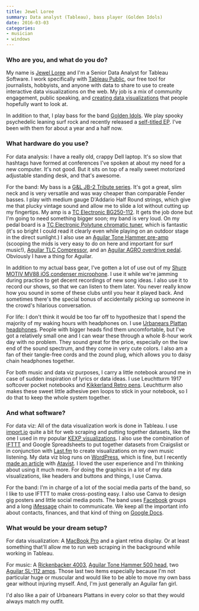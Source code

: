 ```yaml
---
title: Jewel Loree
summary: Data analyst (Tableau), bass player (Golden Idols)
date: 2016-03-03
categories:
- musician
- windows
---
```


### Who are you, and what do you do?

My name is [Jewel Loree](http://www.jewelloree.com/about/ "Jewel's about page.") and I'm a Senior Data Analyst for Tableau Software. I work specifically with [Tableau Public][public], our free tool for journalists, hobbyists, and anyone with data to share to use to create interactive data visualizations on the web. My job is a mix of community engagement, public speaking, and [creating data visualizations](https://public.tableau.com/profile/jewel.loree#!/ "Jewel's visualisations in Tableau Public.") that people hopefully want to look at.

In addition to that, I play bass for the band [Golden Idols](http://www.goldenidols.net/ "Jewel's band's website."). We play spooky psychedelic leaning surf rock and recently released a [self-titled EP](https://itunes.apple.com/us/album/golden-idols-ep/id1015699420 "The self-titled EP by Golden Idols, on iTunes."). I've been with them for about a year and a half now.

### What hardware do you use?

For data analysis: I have a really old, crappy Dell laptop. It's so slow that hashtags have formed at conferences I've spoken at about my need for a new computer. It's not good. But it sits on top of a really sweet motorized adjustable standing desk, and that's awesome.

For the band: My bass is a [G&L JB-2 Tribute series][tribute-jb-2]. It's got a great, slim neck and is very versatile and was way cheaper than comparable Fender basses. I play with medium gauge D'Addario Half Round strings, which give me that plucky vintage sound and allow me to slide a lot without cutting up my fingertips. My amp is a [TC Electronic BG250-112][bg250-112]. It gets the job done but I'm going to need something bigger soon; my band is very loud. On my pedal board is a [TC Electronic Polytune chromatic tuner][polytune-2], which is fantastic (it's so bright I could read it clearly even while playing on an outdoor stage in the direct sunlight.) I also use an [Aguilar Tone Hammer pre-amp][tone-hammer] (scooping the mids is very easy to do on here and important for surf music!), [Aguilar TLC Compressor][tlc-compressor], and an [Aguilar AGRO overdrive pedal][agro]. Obviously I have a thing for Aguilar.

In addition to my actual bass gear, I've gotten a lot of use out of my [Shure MOTIV MV88 iOS condenser microphone][mv88]. I use it while we're jamming during practice to get decent recordings of new song ideas. I also use it to record our shows, so that we can listen to them later. You never really know how you sound in some of these clubs until you hear it played back. And sometimes there's the special bonus of accidentally picking up someone in the crowd's hilarious conversation.

For life: I don't think it would be too far off to hypothesize that I spend the majority of my waking hours with headphones on. I use [Urbanears Plattan headphones][plattan]. People with bigger heads find them uncomfortable, but I've got a relatively small one and I can wear these through a whole 8-hour work day with no problem. They sound great for the price, especially on the low end of the sound spectrum, and they come in very cute colors. I also am a fan of their tangle-free cords and the zound plug, which allows you to daisy chain headphones together.

For both music and data viz purposes, I carry a little notebook around me in case of sudden inspiration of lyrics or data ideas. I use Leuchtturm 1917 softcover pocket notebooks and [Kikkerland Retro pens][retro-pen]. Leuchtturm also makes these sweet little adhesive pen loops to stick in your notebook, so I do that to keep the whole system together.

### And what software?

For data viz: All of the data visualization work is done in Tableau. I use [import.io][] quite a bit for web scraping and putting together datasets, like the one I used in my popular [KEXP visualizations](http://www.jewelloree.com/2015/01/15/pop-viz-what-music-matters-most-to-kexp-revisited/ "Jewel's post about her KEXP visualisations."). I also use the combination of [IFTTT][] and Google Spreadsheets to put together datasets from Craigslist or in conjunction with [Last.fm][] to create visualizations on my own music listening. My data viz blog runs on [WordPress][], which is fine, but I recently [made an article](https://jewelloree.atavist.com/data-atsume "Jewel's article about Neko Atsume.") with [Atavist][]. I loved the user experience and I'm thinking about using it much more. For doing the graphics in a lot of my data visualizations, like headers and buttons and things, I use Canva.

For the band: I'm in charge of a lot of the social media parts of the band, so I like to use IFTTT to make cross-posting easy. I also use Canva to design gig posters and little social media posts. The band uses [Facebook][] groups and a long [iMessage][] chain to communicate. We keep all the important info about contacts, finances, and that kind of thing on [Google Docs][google-docs].

### What would be your dream setup?

For data visualization: A [MacBook Pro][macbook-pro] and a giant retina display. Or at least something that'll allow me to run web scraping in the background while working in Tableau.  

For music: A [Rickenbacker 4003][4003], [Aguilar Tone Hammer 500 head][tone-hammer-500], two [Aguilar SL-112 amps][sl-112]. Those last two items especially because I'm not particular huge or muscular and would like to be able to move my own bass gear without injuring myself. And, I'm just generally an Aguilar fan girl.

I'd also like a pair of Urbanears Plattans in every color so that they would always match my outfit.

[4003]: http://www.rickenbacker.com/model.asp?model=4003 "An electric bass."
[agro]: http://www.aguilaramp.com/products_agro.htm "A bass overdrive pedal."
[atavist]: https://atavist.com/ "A web publishing system."
[bg250-112]: http://www.tcelectronic.com/bg250-112/ "A guitar amp."
[facebook]: https://www.facebook.com/ "A social networking site."
[google-docs]: https://en.wikipedia.org/wiki/Google_Docs "A web-based office suite."
[ifttt]: https://ifttt.com/ "A web service for applying rules to items, not unlike how you might filter your email."
[imessage]: https://en.wikipedia.org/wiki/iMessage "A messaging platform."
[import.io]: https://www.import.io/ "A service for scraping data from websites."
[last.fm]: https://www.last.fm/ "An online radio/tool for tracking your listening habits."
[macbook-pro]: https://www.apple.com/macbook-pro/ "A laptop."
[mv88]: http://www.shure.com/americas/products/microphones/motiv/mv88-ios-digital-stereo-condenser-microphone "A stereo condenser microphone for iOS devices."
[plattan]: https://www.urbanears.com/headphones/plattan/plattan-black/ "Colourful over-the-ear headphones."
[polytune-2]: http://www.tcelectronic.com/polytune-2/ "A guitar tuner."
[public]: https://public.tableau.com/s/ "Visualisation software."
[retro-pen]: http://www.kikkerland.com/products/retro-pens-5-per-set/ "A pen styled like it's from the 1960's."
[sl-112]: http://www.aguilaramp.com/products_cabinets_SL112.htm "A lightweight bass amp."
[tlc-compressor]: http://www.aguilaramp.com/products_tlc_compressor.htm "A compressor pedal."
[tone-hammer-500]: http://www.aguilaramp.com/products_amplifiers_TH500.htm "A bass head."
[tone-hammer]: http://www.aguilaramp.com/products_preamps_tonehammer.htm "A preamp."
[tribute-jb-2]: http://www.glguitars.com/instruments/TributeSeries/basses/JB-2_new/index.asp "An electric bass guitar."
[wordpress]: https://wordpress.com/ "Weblog publishing software."
